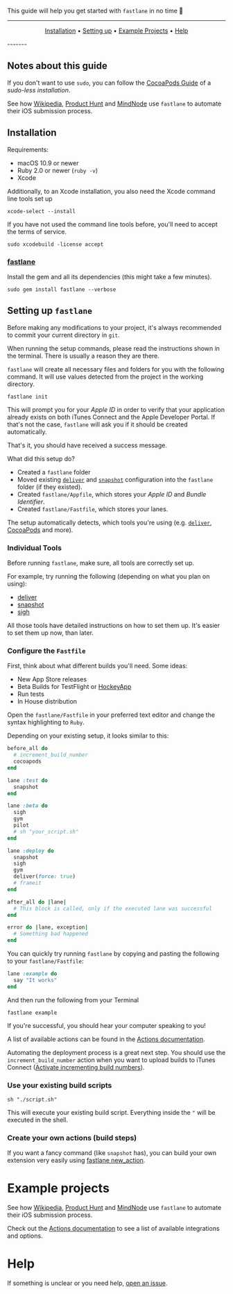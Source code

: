 This guide will help you get started with `fastlane` in no time :rocket:

-------
<p align="center">
    <a href="#installation">Installation</a> &bull;
    <a href="#setting-up-fastlane">Setting up</a> &bull;
    <a href="#example-projects">Example Projects</a> &bull;
    <a href="#help">Help</a>
</p>
-------

## Notes about this guide
If you don't want to use `sudo`, you can follow the [CocoaPods Guide](http://guides.cocoapods.org/using/getting-started.html#sudo-less-installation) of a *sudo-less installation*.

See how [Wikipedia](https://github.com/fastlane/examples#wikipedia-by-wikimedia-foundation), [Product Hunt](https://github.com/fastlane/examples#product-hunt) and [MindNode](https://github.com/fastlane/examples#mindnode) use `fastlane` to automate their iOS submission process.

## Installation

Requirements:

- macOS 10.9 or newer
- Ruby 2.0 or newer (`ruby -v`)
- Xcode

Additionally, to an Xcode installation, you also need the Xcode command line tools set up

    xcode-select --install

If you have not used the command line tools before, you'll need to accept the terms of service.

    sudo xcodebuild -license accept

### [fastlane](https://github.com/fastlane/fastlane/tree/master/fastlane)

Install the gem and all its dependencies (this might take a few minutes).

    sudo gem install fastlane --verbose

## Setting up `fastlane`

Before making any modifications to your project, it's always recommended to commit your current directory in `git`.

When running the setup commands, please read the instructions shown in the terminal. There is usually a reason they are there.

`fastlane` will create all necessary files and folders for you with the following command. It will use values detected from the project in the working directory.

    fastlane init

This will prompt you for your _Apple ID_ in order to verify that your application already exists on both iTunes Connect and the Apple Developer Portal. If that's not the case, `fastlane` will ask you if it should be created automatically.

That's it, you should have received a success message.

What did this setup do?

- Created a `fastlane` folder
- Moved existing [`deliver`](https://github.com/fastlane/fastlane/tree/master/deliver) and [`snapshot`](https://github.com/fastlane/fastlane/tree/master/snapshot) configuration into the `fastlane` folder (if they existed).
- Created `fastlane/Appfile`, which stores your *Apple ID* and *Bundle Identifier*.
- Created `fastlane/Fastfile`, which stores your lanes.

The setup automatically detects, which tools you're using (e.g. [`deliver`](https://github.com/fastlane/fastlane/tree/master/deliver), [CocoaPods](https://cocoapods.org/) and more).

### Individual Tools

Before running `fastlane`, make sure, all tools are correctly set up.

For example, try running the following (depending on what you plan on using):

- [deliver](https://github.com/fastlane/fastlane/tree/master/deliver)
- [snapshot](https://github.com/fastlane/fastlane/tree/master/snapshot)
- [sigh](https://github.com/fastlane/fastlane/tree/master/sigh)

All those tools have detailed instructions on how to set them up. It's easier to set them up now, than later.

### Configure the `Fastfile`

First, think about what different builds you'll need. Some ideas:

- New App Store releases
- Beta Builds for TestFlight or [HockeyApp](http://hockeyapp.net/)
- Run tests
- In House distribution

Open the `fastlane/Fastfile` in your preferred text editor and change the syntax highlighting to `Ruby`.

Depending on your existing setup, it looks similar to this:

```ruby
before_all do
  # increment_build_number
  cocoapods
end

lane :test do
  snapshot
end

lane :beta do
  sigh
  gym
  pilot
  # sh "your_script.sh"
end

lane :deploy do
  snapshot
  sigh
  gym
  deliver(force: true)
  # frameit
end

after_all do |lane|
  # This block is called, only if the executed lane was successful
end

error do |lane, exception|
  # Something bad happened
end
```

You can quickly try running `fastlane` by copying and pasting the following to your `fastlane/Fastfile`:

```ruby
lane :example do
  say "It works"
end
```

And then run the following from your Terminal

    fastlane example

If you're successful, you should hear your computer speaking to you!

A list of available actions can be found in the [Actions documentation](https://docs.fastlane.tools/actions).

Automating the deployment process is a great next step. You should use the `increment_build_number` action when you want to upload builds to iTunes Connect ([Activate incrementing build numbers](https://developer.apple.com/library/ios/qa/qa1827/_index.html)).

### Use your existing build scripts

    sh "./script.sh"

This will execute your existing build script. Everything inside the `"` will be executed in the shell.

### Create your own actions (build steps)

If you want a fancy command (like `snapshot` has), you can build your own extension very easily using [fastlane new_action](https://github.com/fastlane/fastlane/blob/master/fastlane/docs/README.md#extensions).

# Example projects

See how [Wikipedia](https://github.com/fastlane/examples#wikipedia-by-wikimedia-foundation), [Product Hunt](https://github.com/fastlane/examples#product-hunt) and [MindNode](https://github.com/fastlane/examples#mindnode) use `fastlane` to automate their iOS submission process.

Check out the [Actions documentation](https://docs.fastlane.tools/actions) to see a list of available integrations and options.

# Help

If something is unclear or you need help, [open an issue](https://github.com/fastlane/fastlane/issues/new).

